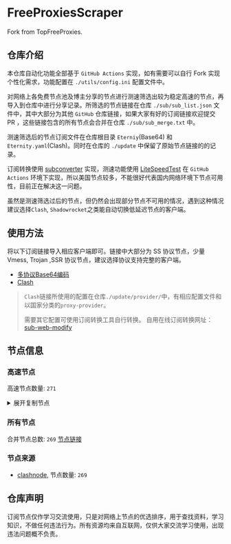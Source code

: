 # FreeProxiesScraper

Fork from TopFreeProxies.

## 仓库介绍
本仓库自动化功能全部基于 `GitHub Actions` 实现，如有需要可以自行 Fork 实现个性化需求，功能配置在 `./utils/config.ini` 配置文件中。

对网络上各免费节点池及博主分享的节点进行测速筛选出较为稳定高速的节点，再导入到仓库中进行分享记录。所筛选的节点链接在仓库 `./sub/sub_list.json` 文件中，其中大部分为其他 `GitHub` 仓库链接，如果大家有好的订阅链接欢迎提交 PR ，这些链接包含的所有节点会合并在仓库 `./sub/sub_merge.txt` 中。

测速筛选后的节点订阅文件在仓库根目录 `Eterniy`(Base64) 和 `Eternity.yaml`(Clash)。同时在仓库的 `./update` 中保留了原始节点链接的的记录。

订阅转换使用 [subconverter](https://github.com/tindy2013/subconverter) 实现，测速功能使用 [LiteSpeedTest](https://github.com/xxf098/LiteSpeedTest) 在 `GitHub Actions` 环境下实现，所以美国节点较多，不能很好代表国内网络环境下节点可用性，目前正在解决这一问题。

虽然是测速筛选过后的节点，但仍然会出现部分节点不可用的情况，遇到这种情况建议选择`Clash`, `Shadowrocket`之类能自动切换低延迟节点的客户端。

## 使用方法
将以下订阅链接导入相应客户端即可。链接中大部分为 SS 协议节点，少量 Vmess, Trojan ,SSR 协议节点，建议选择协议支持完整的客户端。

- [多协议Base64编码](https://raw.githubusercontent.com/caijh/FreeProxiesScraper/master/Eternity)
- [Clash](https://raw.githubusercontent.com/caijh/FreeProxiesScraper/master/Eternity.yaml)

>`Clash`链接所使用的配置在仓库`./update/provider/`中，有相应配置文件和以国家分类的`proxy-provider`。
>
>需要其它配置可使用订阅转换工具自行转换。
>自用在线订阅转换网址：[sub-web-modify](https://sub.v1.mk/)

## 节点信息
### 高速节点
高速节点数量: `271`
<details>
  <summary>展开复制节点</summary>

    trojan://slch2024@185.148.105.195:2096?allowInsecure=1&sni=ocost-dy.wmlefl.cc&ws=1&wspath=%2525252F%252525252FTelegram%25252525F0%252525259F%2525252587%25252525A8%25252525F0%252525259F%2525252587%25252525B3#05-0001-RELAY
    trojan://slch2024@199.34.229.195:2096?allowInsecure=1&sni=ocost-dy.wmlefl.cc&ws=1&wspath=%2525252FTelegram%252525F0%2525259F%25252587%252525A8%252525F0%2525259F%25252587%252525B3#05-0002-US
    trojan://253bc477d4e43c209f2d427272968280@219.73.55.195:443?allowInsecure=1&sni=23.45.86.28#05-0003-HK
    trojan://slch2024@185.162.231.195:2096?allowInsecure=1&sni=ocost-dy.wmlefl.cc&ws=1&wspath=%2525252FTelegram%252525F0%2525259F%25252587%252525A8%252525F0%2525259F%25252587%252525B3#05-0004-RELAY
    trojan://slch2024@188.244.122.87:2096?allowInsecure=1&sni=ocost-dy.wmlefl.cc&ws=1&wspath=%2525252FTelegram%252525F0%2525259F%25252587%252525A8%252525F0%2525259F%25252587%252525B3#05-0005-RELAY
    trojan://slch2024@192.200.160.87:2096?allowInsecure=1&sni=ocost-dy.wmlefl.cc&ws=1&wspath=%2525252FTelegram%252525F0%2525259F%25252587%252525A8%252525F0%2525259F%25252587%252525B3#05-0006-US
    trojan://slch2024@198.202.211.87:2096?allowInsecure=1&sni=ocost-dy.wmlefl.cc&ws=1&wspath=%2525252FTelegram%252525F0%2525259F%25252587%252525A8%252525F0%2525259F%25252587%252525B3#05-0007-RELAY
    trojan://slch2024@209.94.90.87:2096?allowInsecure=1&sni=ocost-dy.wmlefl.cc&ws=1&wspath=%2525252FTelegram%252525F0%2525259F%25252587%252525A8%252525F0%2525259F%25252587%252525B3#05-0008-US
    trojan://slch2024@213.241.198.87:2096?allowInsecure=1&sni=ocost-dy.wmlefl.cc&ws=1&wspath=%2525252FTelegram%252525F0%2525259F%25252587%252525A8%252525F0%2525259F%25252587%252525B3#05-0009-RELAY
    trojan://slch2024@216.24.57.87:2096?allowInsecure=1&sni=ocost-dy.wmlefl.cc&ws=1&wspath=%2525252FTelegram%252525F0%2525259F%25252587%252525A8%252525F0%2525259F%25252587%252525B3#05-0010-US
    ss://YWVzLTI1Ni1jZmI6ZjhmN2FDemNQS2JzRjhwMw@51.15.17.169:989#05-0133-NL
    trojan://slch2024@198.71.233.87:2096?allowInsecure=1&sni=ocost-dy.wmlefl.cc&ws=1&wspath=%2525252F#05-0134-US
    trojan://slch2024@188.164.158.87:2096?allowInsecure=1&sni=ocost-dy.wmlefl.cc&ws=1&wspath=%2525252F#05-0135-RELAY
    trojan://slch2024@194.53.53.195:2096?allowInsecure=1&sni=ocost-dy.wmlefl.cc&ws=1&wspath=%2525252F#05-0136-RELAY
    trojan://slch2024@185.18.184.195:2096?allowInsecure=1&sni=ocost-dy.wmlefl.cc&ws=1&wspath=%2525252F#05-0138-RELAY
    trojan://slch2024@190.93.246.195:2096?allowInsecure=1&sni=ocost-dy.wmlefl.cc&ws=1&wspath=%2525252F#05-0142-RELAY
    trojan://slch2024@185.162.229.195:2096?allowInsecure=1&sni=ocost-dy.wmlefl.cc&ws=1&wspath=%2525252F#05-0144-RELAY
    trojan://slch2024@185.193.30.195:2096?allowInsecure=1&sni=ocost-dy.wmlefl.cc&ws=1&wspath=%2525252F#05-0145-RELAY
    trojan://slch2024@185.193.31.195:2096?allowInsecure=1&sni=ocost-dy.wmlefl.cc&ws=1&wspath=%2525252F#05-0146-RELAY
    trojan://slch2024@190.93.245.195:2096?allowInsecure=1&sni=ocost-dy.wmlefl.cc&ws=1&wspath=%2525252F#05-0147-RELAY
    trojan://slch2024@194.152.44.195:2096?allowInsecure=1&sni=ocost-dy.wmlefl.cc&ws=1&wspath=%2525252F#05-0148-RELAY
    trojan://slch2024@212.183.88.195:2096?allowInsecure=1&sni=ocost-dy.wmlefl.cc&ws=1&wspath=%2525252FTelegram%252525F0%2525259F%25252587%252525A8%252525F0%2525259F%25252587%252525B3#06-0015-AT
    vmess://eyJ2IjoiMiIsInBzIjoiMDYtMDAxNi1DTiIsImFkZCI6InY2LmhlZHVpYW4ubGluayIsInBvcnQiOiIzMDgwNiIsInR5cGUiOiJub25lIiwiaWQiOiJjYmIzZjg3Ny1kMWZiLTM0NGMtODdhOS1kMTUzYmZmZDU0ODQiLCJhaWQiOiIyIiwibmV0Ijoid3MiLCJwYXRoIjoiL29vb28iLCJob3N0IjoidjYuaGVkdWlhbi5saW5rIiwidGxzIjoiIn0=
    ss://YWVzLTEyOC1nY206MDE3MjFlNDMtNTM4OS00Zjk3LWIyMWMtOTAwYWJiMmJkYTll@awes35lesl.blhao0o.dpdns.org:12023#06-0017-HK
    ss://YWVzLTEyOC1nY206MDE3MjFlNDMtNTM4OS00Zjk3LWIyMWMtOTAwYWJiMmJkYTll@awes35lesl.blhao0o.dpdns.org:12030#06-0018-HK
    ss://YWVzLTEyOC1nY206MDE3MjFlNDMtNTM4OS00Zjk3LWIyMWMtOTAwYWJiMmJkYTll@awes35lesl.blhao0o.dpdns.org:12011#06-0019-HK
    vmess://eyJ2IjoiMiIsInBzIjoiMDYtMDAyMC1DTiIsImFkZCI6InYyOS5oZWR1aWFuLmxpbmsiLCJwb3J0IjoiMzA4MjkiLCJ0eXBlIjoibm9uZSIsImlkIjoiY2JiM2Y4NzctZDFmYi0zNDRjLTg3YTktZDE1M2JmZmQ1NDg0IiwiYWlkIjoiMiIsIm5ldCI6IndzIiwicGF0aCI6Ii9vb29vIiwiaG9zdCI6InYyOS5oZWR1aWFuLmxpbmsiLCJ0bHMiOiIifQ==
    trojan://slch2024@195.26.229.195:2096?allowInsecure=1&sni=ocost-dy.wmlefl.cc&ws=1&wspath=%2525252FTelegram%252525F0%2525259F%25252587%252525A8%252525F0%2525259F%25252587%252525B3#06-0021-RELAY
    trojan://slch2024@193.124.224.195:2096?allowInsecure=1&sni=ocost-dy.wmlefl.cc&ws=1&wspath=%2525252FTelegram%252525F0%2525259F%25252587%252525A8%252525F0%2525259F%25252587%252525B3#06-0022-RELAY
    trojan://slch2024@188.244.122.195:2096?allowInsecure=1&sni=ocost-dy.wmlefl.cc&ws=1&wspath=%2525252FTelegram%252525F0%2525259F%25252587%252525A8%252525F0%2525259F%25252587%252525B3#06-0023-RELAY
    trojan://slch2024@185.251.83.195:2096?allowInsecure=1&sni=ocost-dy.wmlefl.cc&ws=1&wspath=%2525252FTelegramU0001F1E8U0001F1F3#06-0024-RELAY
    trojan://slch2024@185.251.80.195:2096?allowInsecure=1&sni=ocost-dy.wmlefl.cc&ws=1&wspath=%2525252FTelegram%252525F0%2525259F%25252587%252525A8%252525F0%2525259F%25252587%252525B3#06-0025-RELAY
    trojan://slch2024@185.251.82.195:2096?allowInsecure=1&sni=ocost-dy.wmlefl.cc&ws=1&wspath=%2525252FTelegram%252525F0%2525259F%25252587%252525A8%252525F0%2525259F%25252587%252525B3#06-0026-RELAY
    trojan://slch2024@185.238.228.195:2096?allowInsecure=1&sni=ocost-dy.wmlefl.cc&ws=1&wspath=%2525252FTelegram%252525F0%2525259F%25252587%252525A8%252525F0%2525259F%25252587%252525B3#06-0027-RELAY
    trojan://slch2024@185.251.81.195:2096?allowInsecure=1&sni=ocost-dy.wmlefl.cc&ws=1&wspath=%2525252FTelegram%252525F0%2525259F%25252587%252525A8%252525F0%2525259F%25252587%252525B3#06-0028-RELAY
    trojan://slch2024@185.16.110.195:2096?allowInsecure=1&sni=ocost-dy.wmlefl.cc&ws=1&wspath=%2525252FTelegram%252525F0%2525259F%25252587%252525A8%252525F0%2525259F%25252587%252525B3#06-0029-FR
    trojan://slch2024@185.7.240.195:2096?allowInsecure=1&sni=ocost-dy.wmlefl.cc&ws=1&wspath=%2525252FTelegram%252525F0%2525259F%25252587%252525A8%252525F0%2525259F%25252587%252525B3#06-0030-RELAY
    trojan://slch2024@194.36.55.195:2096?allowInsecure=1&sni=ocost-dy.wmlefl.cc&ws=1&wspath=%2525252FTelegram%252525F0%2525259F%25252587%252525A8%252525F0%2525259F%25252587%252525B3#06-0031-RELAY
    trojan://slch2024@185.156.19.195:2096?allowInsecure=1&sni=ocost-dy.wmlefl.cc&ws=1&wspath=%2525252FTelegram%252525F0%2525259F%25252587%252525A8%252525F0%2525259F%25252587%252525B3#06-0032-RELAY
    vmess://eyJ2IjoiMiIsInBzIjoiMDYtMDAzMy1ISyIsImFkZCI6IjFlNDI2MDQ2LXQwZmRzMC10MTJjbmotMW9sOTcuaGsucDVwdi5jb20iLCJwb3J0IjoiODAiLCJ0eXBlIjoibm9uZSIsImlkIjoiOTNmYjY5ZmMtNzdjZi0xMWVlLTg1ZWUtZjIzYzkxMzY5ZjJkIiwiYWlkIjoiMiIsIm5ldCI6IndzIiwicGF0aCI6Ii8iLCJob3N0IjoiMWU0MjYwNDYtdDBmZHMwLXQxMmNuai0xb2w5Ny5oay5wNXB2LmNvbSIsInRscyI6IiJ9
    vmess://eyJ2IjoiMiIsInBzIjoiMDYtMDAzNC1ISyIsImFkZCI6ImhrdC5nb3RvY2hpbmF0b3duLm5ldCIsInBvcnQiOiI4MCIsInR5cGUiOiJub25lIiwiaWQiOiI5M2ZiNjlmYy03N2NmLTExZWUtODVlZS1mMjNjOTEzNjlmMmQiLCJhaWQiOiIyIiwibmV0Ijoid3MiLCJwYXRoIjoiLyIsImhvc3QiOiJoa3QuZ290b2NoaW5hdG93bi5uZXQiLCJ0bHMiOiIifQ==
    ss://YWVzLTI1Ni1jZmI6cXdlclJFV1ElMjU0MCUyNTQw@p141.panda001.net:4652#06-0038-KR
    trojan://slch2024@194.76.18.195:2096?allowInsecure=1&sni=ocost-dy.wmlefl.cc&ws=1&wspath=%2525252FTelegram%252525F0%2525259F%25252587%252525A8%252525F0%2525259F%25252587%252525B3#06-0039-KZ
    ss://Y2hhY2hhMjAtaWV0Zi1wb2x5MTMwNTo5SmVZeThTa1ZpWHVTSFZzOUdGZVNl@77.110.110.117:443#06-0040-AT
    ss://Y2hhY2hhMjAtaWV0Zi1wb2x5MTMwNTpvWklvQTY5UTh5aGNRVjhrYTNQYTNB@45.87.175.28:8080#06-0041-LT
    trojan://slch2024@188.42.88.195:2096?allowInsecure=1&sni=ocost-dy.wmlefl.cc&ws=1&wspath=%2525252FTelegram%252525F0%2525259F%25252587%252525A8%252525F0%2525259F%25252587%252525B3#06-0042-RELAY
    trojan://slch2024@188.42.89.195:2096?allowInsecure=1&sni=ocost-dy.wmlefl.cc&ws=1&wspath=%2525252FTelegram%252525F0%2525259F%25252587%252525A8%252525F0%2525259F%25252587%252525B3#06-0043-RELAY
    trojan://slch2024@188.164.248.195:2096?allowInsecure=1&sni=ocost-dy.wmlefl.cc&ws=1&wspath=%2525252FTelegram%252525F0%2525259F%25252587%252525A8%252525F0%2525259F%25252587%252525B3#06-0044-RELAY
    trojan://slch2024@185.59.218.195:2096?allowInsecure=1&sni=ocost-dy.wmlefl.cc&ws=1&wspath=%2525252FTelegram%252525F0%2525259F%25252587%252525A8%252525F0%2525259F%25252587%252525B3#06-0045-RELAY
    trojan://slch2024@185.148.107.195:2096?allowInsecure=1&sni=ocost-dy.wmlefl.cc&ws=1&wspath=%2525252FTelegramU0001F1E8U0001F1F3#06-0046-RELAY
    trojan://slch2024@188.42.145.195:2096?allowInsecure=1&sni=ocost-dy.wmlefl.cc&ws=1&wspath=%2525252FTelegram%252525F0%2525259F%25252587%252525A8%252525F0%2525259F%25252587%252525B3#06-0047-RELAY
    trojan://slch2024@193.9.49.195:2096?allowInsecure=1&sni=ocost-dy.wmlefl.cc&ws=1&wspath=%2525252FTelegram%252525F0%2525259F%25252587%252525A8%252525F0%2525259F%25252587%252525B3#06-0048-RELAY
    trojan://slch2024@185.176.24.195:2096?allowInsecure=1&sni=ocost-dy.wmlefl.cc&ws=1&wspath=%2525252FTelegram%252525F0%2525259F%25252587%252525A8%252525F0%2525259F%25252587%252525B3#06-0049-RELAY
    trojan://slch2024@199.68.156.195:2096?allowInsecure=1&sni=ocost-dy.wmlefl.cc&ws=1&wspath=%2525252FTelegram%252525F0%2525259F%25252587%252525A8%252525F0%2525259F%25252587%252525B3#06-0050-US
    trojan://slch2024@199.34.230.195:2096?allowInsecure=1&sni=ocost-dy.wmlefl.cc&ws=1&wspath=%2525252FTelegram%252525F0%2525259F%25252587%252525A8%252525F0%2525259F%25252587%252525B3#06-0051-US
    trojan://slch2024@209.94.90.195:2096?allowInsecure=1&sni=ocost-dy.wmlefl.cc&ws=1&wspath=%2525252FTelegram%252525F0%2525259F%25252587%252525A8%252525F0%2525259F%25252587%252525B3#06-0052-US
    trojan://slch2024@185.148.106.195:2096?allowInsecure=1&sni=ocost-dy.wmlefl.cc&ws=1&wspath=%2525252FTelegram%252525F0%2525259F%25252587%252525A8%252525F0%2525259F%25252587%252525B3#06-0053-RELAY
    trojan://slch2024@192.0.63.195:2096?allowInsecure=1&sni=ocost-dy.wmlefl.cc&ws=1&wspath=%2525252FTelegram%252525F0%2525259F%25252587%252525A8%252525F0%2525259F%25252587%252525B3#06-0054-US
    trojan://slch2024@192.0.54.195:2096?allowInsecure=1&sni=ocost-dy.wmlefl.cc&ws=1&wspath=%2525252FTelegram%252525F0%2525259F%25252587%252525A8%252525F0%2525259F%25252587%252525B3#06-0055-US
    trojan://slch2024@192.200.160.195:2096?allowInsecure=1&sni=ocost-dy.wmlefl.cc&ws=1&wspath=%2525252FTelegram%252525F0%2525259F%25252587%252525A8%252525F0%2525259F%25252587%252525B3#06-0056-US
    trojan://slch2024@185.148.104.195:2096?allowInsecure=1&sni=ocost-dy.wmlefl.cc&ws=1&wspath=%2525252FTelegram%252525F0%2525259F%25252587%252525A8%252525F0%2525259F%25252587%252525B3#06-0057-RELAY
    trojan://slch2024@195.13.45.195:2096?allowInsecure=1&sni=ocost-dy.wmlefl.cc&ws=1&wspath=%2525252FTelegram%252525F0%2525259F%25252587%252525A8%252525F0%2525259F%25252587%252525B3#06-0058-RELAY
    trojan://slch2024@192.169.220.87:2096?allowInsecure=1&sni=ocost-dy.wmlefl.cc&ws=1&wspath=Telegram%252525F0%2525259F%25252587%252525A8%252525F0%2525259F%25252587%252525B3#08-0059-US
    trojan://slch2024@194.76.18.87:2096?allowInsecure=1&sni=ocost-dy.wmlefl.cc&ws=1&wspath=Telegram%252525F0%2525259F%25252587%252525A8%252525F0%2525259F%25252587%252525B3#08-0060-KZ
    trojan://slch2024@193.227.99.87:2096?allowInsecure=1&sni=ocost-dy.wmlefl.cc&ws=1&wspath=Telegram%252525F0%2525259F%25252587%252525A8%252525F0%2525259F%25252587%252525B3#08-0061-RELAY
    trojan://slch2024@195.85.59.87:2096?allowInsecure=1&sni=ocost-dy.wmlefl.cc&ws=1&wspath=Telegram%252525F0%2525259F%25252587%252525A8%252525F0%2525259F%25252587%252525B3#08-0062-RELAY
    trojan://slch2024@195.13.54.195:2096?allowInsecure=1&sni=ocost-dy.wmlefl.cc&ws=1&wspath=%2525252FTelegram%252525F0%2525259F%25252587%252525A8%252525F0%2525259F%25252587%252525B3#08-0063-RELAY
    trojan://slch2024@188.164.248.87:2096?allowInsecure=1&sni=ocost-dy.wmlefl.cc&ws=1&wspath=Telegram%252525F0%2525259F%25252587%252525A8%252525F0%2525259F%25252587%252525B3#08-0064-RELAY
    trojan://slch2024@194.36.55.87:2096?allowInsecure=1&sni=ocost-dy.wmlefl.cc&ws=1&wspath=Telegram%252525F0%2525259F%25252587%252525A8%252525F0%2525259F%25252587%252525B3#08-0065-RELAY
    trojan://slch2024@212.183.88.87:2096?allowInsecure=1&sni=ocost-dy.wmlefl.cc&ws=1&wspath=Telegram%252525F0%2525259F%25252587%252525A8%252525F0%2525259F%25252587%252525B3#08-0066-AT
    trojan://slch2024@193.9.49.87:2096?allowInsecure=1&sni=ocost-dy.wmlefl.cc&ws=1&wspath=Telegram%252525F0%2525259F%25252587%252525A8%252525F0%2525259F%25252587%252525B3#08-0067-RELAY
    trojan://slch2024@199.181.197.87:2096?allowInsecure=1&sni=ocost-dy.wmlefl.cc&ws=1&wspath=Telegram%252525F0%2525259F%25252587%252525A8%252525F0%2525259F%25252587%252525B3#08-0068-RELAY
    trojan://slch2024@192.0.63.87:2096?allowInsecure=1&sni=ocost-dy.wmlefl.cc&ws=1&wspath=Telegram%252525F0%2525259F%25252587%252525A8%252525F0%2525259F%25252587%252525B3#08-0069-US
    trojan://slch2024@192.0.54.87:2096?allowInsecure=1&sni=ocost-dy.wmlefl.cc&ws=1&wspath=Telegram%252525F0%2525259F%25252587%252525A8%252525F0%2525259F%25252587%252525B3#08-0070-US
    trojan://slch2024@195.245.221.87:2096?allowInsecure=1&sni=ocost-dy.wmlefl.cc&ws=1&wspath=Telegram%252525F0%2525259F%25252587%252525A8%252525F0%2525259F%25252587%252525B3#08-0071-RELAY
    trojan://slch2024@198.12.145.87:2096?allowInsecure=1&sni=ocost-dy.wmlefl.cc&ws=1&wspath=Telegram%252525F0%2525259F%25252587%252525A8%252525F0%2525259F%25252587%252525B3#08-0072-US
    trojan://slch2024@198.62.62.87:2096?allowInsecure=1&sni=ocost-dy.wmlefl.cc&ws=1&wspath=Telegram%252525F0%2525259F%25252587%252525A8%252525F0%2525259F%25252587%252525B3#08-0073-US
    trojan://slch2024@192.169.223.87:2096?allowInsecure=1&sni=ocost-dy.wmlefl.cc&ws=1&wspath=Telegram%252525F0%2525259F%25252587%252525A8%252525F0%2525259F%25252587%252525B3#08-0074-US
    trojan://slch2024@198.71.190.87:2096?allowInsecure=1&sni=ocost-dy.wmlefl.cc&ws=1&wspath=%2525252F#08-0150-US
    trojan://slch2024@204.93.210.87:2096?allowInsecure=1&sni=ocost-dy.wmlefl.cc&ws=1&wspath=%2525252F#08-0151-RELAY
    trojan://slch2024@195.85.23.87:2096?allowInsecure=1&sni=ocost-dy.wmlefl.cc&ws=1&wspath=%2525252F#08-0152-RELAY
    trojan://slch2024@198.71.188.87:2096?allowInsecure=1&sni=ocost-dy.wmlefl.cc&ws=1&wspath=%2525252F#08-0153-US
    trojan://slch2024@195.13.45.87:2096?allowInsecure=1&sni=ocost-dy.wmlefl.cc&ws=1&wspath=%2525252F#08-0154-RELAY
    trojan://slch2024@198.177.56.87:2096?allowInsecure=1&sni=ocost-dy.wmlefl.cc&ws=1&wspath=%2525252F#08-0155-RELAY
    trojan://slch2024@195.13.44.195:2096?allowInsecure=1&sni=ocost-dy.wmlefl.cc&ws=1&wspath=%2525252F#08-0156-RELAY
    trojan://slch2024@198.12.144.87:2096?allowInsecure=1&sni=ocost-dy.wmlefl.cc&ws=1&wspath=%2525252F#08-0157-US
    trojan://slch2024@199.68.156.87:2096?allowInsecure=1&sni=ocost-dy.wmlefl.cc&ws=1&wspath=%2525252F#08-0158-US
    ss://Y2hhY2hhMjAtaWV0Zi1wb2x5MTMwNTpvWklvQTY5UTh5aGNRVjhrYTNQYTNB@103.104.247.47:8080#08-0159-NL
    trojan://slch2024@198.71.232.87:2096?allowInsecure=1&sni=ocost-dy.wmlefl.cc&ws=1&wspath=%2525252F#08-0160-US
    trojan://slch2024@195.13.55.195:2096?allowInsecure=1&sni=ocost-dy.wmlefl.cc&ws=1&wspath=%2525252F#08-0161-RELAY
    trojan://slch2024@209.46.30.87:2096?allowInsecure=1&sni=ocost-dy.wmlefl.cc&ws=1&wspath=%2525252F#08-0162-RELAY
    trojan://slch2024@195.13.54.87:2096?allowInsecure=1&sni=ocost-dy.wmlefl.cc&ws=1&wspath=%2525252F#08-0163-RELAY
    trojan://slch2024@199.34.229.87:2096?allowInsecure=1&sni=ocost-dy.wmlefl.cc&ws=1&wspath=%2525252F#08-0164-US
    trojan://slch2024@195.13.44.87:2096?allowInsecure=1&sni=ocost-dy.wmlefl.cc&ws=1&wspath=%2525252F#08-0165-RELAY
    trojan://slch2024@195.13.55.87:2096?allowInsecure=1&sni=ocost-dy.wmlefl.cc&ws=1&wspath=%2525252F#08-0166-RELAY
    trojan://slch2024@198.71.191.87:2096?allowInsecure=1&sni=ocost-dy.wmlefl.cc&ws=1&wspath=%2525252F#08-0167-US
    ss://Y2hhY2hhMjAtaWV0Zi1wb2x5MTMwNTplVWg0bFNwaTduT1lqMHZTcnFMVWgw@95.163.176.37:8506#08-0168-AT
    trojan://slch2024@185.176.26.195:2096?allowInsecure=1&sni=ocost-dy.wmlefl.cc&ws=1&wspath=%2525252F#08-0169-RELAY
    trojan://slch2024@194.53.53.87:2096?allowInsecure=1&sni=ocost-dy.wmlefl.cc&ws=1&wspath=%2525252F#08-0170-RELAY
    trojan://slch2024@195.26.229.87:2096?allowInsecure=1&sni=ocost-dy.wmlefl.cc&ws=1&wspath=%2525252F#08-0171-RELAY
    trojan://slch2024@205.233.181.87:2096?allowInsecure=1&sni=ocost-dy.wmlefl.cc&ws=1&wspath=%2525252F#08-0172-RELAY
    trojan://slch2024@193.124.224.87:2096?allowInsecure=1&sni=ocost-dy.wmlefl.cc&ws=1&wspath=%2525252F#08-0173-RELAY
    trojan://slch2024@199.34.228.87:2096?allowInsecure=1&sni=ocost-dy.wmlefl.cc&ws=1&wspath=%2525252F#08-0174-US
    trojan://slch2024@188.42.145.87:2096?allowInsecure=1&sni=ocost-dy.wmlefl.cc&ws=1&wspath=%2525252F#08-0175-RELAY
    trojan://slch2024@194.152.44.87:2096?allowInsecure=1&sni=ocost-dy.wmlefl.cc&ws=1&wspath=%2525252F#08-0176-RELAY
    trojan://slch2024@190.93.247.87:2096?allowInsecure=1&sni=ocost-dy.wmlefl.cc&ws=1&wspath=%2525252F#08-0177-RELAY
    trojan://slch2024@216.24.57.195:2096?allowInsecure=1&sni=ocost-dy.wmlefl.cc&ws=1&wspath=%2525252F#08-0178-US
    trojan://slch2024@194.59.5.87:2096?allowInsecure=1&sni=ocost-dy.wmlefl.cc&ws=1&wspath=%2525252F#08-0179-RELAY
    trojan://slch2024@185.221.160.195:2096?allowInsecure=1&sni=ocost-dy.wmlefl.cc&ws=1&wspath=%2525252F#08-0180-RELAY
    trojan://slch2024@185.174.138.195:2096?allowInsecure=1&sni=ocost-dy.wmlefl.cc&ws=1&wspath=%2525252F#08-0181-RELAY
    ss://YWVzLTEyOC1nY206c2hhZG93c29ja3M@156.146.38.169:443#09-0183-US
    ss://YWVzLTEyOC1nY206c2hhZG93c29ja3M@37.19.198.160:443#09-0184-US
    ss://YWVzLTEyOC1nY206c2hhZG93c29ja3M@37.19.198.243:443#09-0185-UStrojan%2F%2Fslch2024%40205.233.181.1952096%3FallowInsecure%3D1%26sni%3Docost-dy.wmlefl.cc%26ws%3D1%26wspath%3D%25252F%2309-0264-RELAY
    ss://YWVzLTEyOC1nY206c2hhZG93c29ja3M@156.146.38.170:443#09-0186-US
    ss://YWVzLTEyOC1nY206c2hhZG93c29ja3M@156.146.38.168:443#09-0187-US
    ss://YWVzLTEyOC1nY206c2hhZG93c29ja3M@156.146.38.167:443#09-0188-US
    ss://YWVzLTEyOC1nY206c2hhZG93c29ja3M@212.102.47.130:443#09-0191-US
    ss://Y2hhY2hhMjAtaWV0Zi1wb2x5MTMwNTpmOGY3YUN6Y1BLYnNGOHAz@79.127.233.170:990#09-0192-CA
    ss://YWVzLTEyOC1nY206c2hhZG93c29ja3M@212.102.47.132:443#09-0193-US
    ss://YWVzLTI1Ni1jZmI6ZjhmN2FDemNQS2JzRjhwMw@79.127.233.170:989#09-0194-CA
    vmess://eyJ2IjoiMiIsInBzIjoiMDktMDE5NS1VUyIsImFkZCI6IjE3My4yNDkuMjA5LjE0NiIsInBvcnQiOiIyMDA4NiIsInR5cGUiOiJub25lIiwiaWQiOiIzOTM1YzJkYy1kYmIwLTQzZjctYjM2Ny1mZTg5YWJlODdmZGYiLCJhaWQiOiIwIiwibmV0Ijoid3MiLCJwYXRoIjoiLyIsImhvc3QiOiIiLCJ0bHMiOiIifQ==
    ss://Y2hhY2hhMjAtaWV0Zi1wb2x5MTMwNToxUld3WGh3ZkFCNWdBRW96VTRHMlBn@45.87.175.192:8080#09-0196-LT
    ss://Y2hhY2hhMjAtaWV0Zi1wb2x5MTMwNTpRQ1hEeHVEbFRUTUQ3anRnSFVqSW9q@151.242.251.153:8080#09-0197-AE
    ss://Y2hhY2hhMjAtaWV0Zi1wb2x5MTMwNTpRQ1hEeHVEbFRUTUQ3anRnSFVqSW9q@193.29.139.217:8080#09-0198-NL
    ss://Y2hhY2hhMjAtaWV0Zi1wb2x5MTMwNTpRQ1hEeHVEbFRUTUQ3anRnSFVqSW9q@45.87.175.154:8080#09-0199-LT
    ss://YWVzLTEyOC1nY206c2hhZG93c29ja3M@212.102.53.196:443#09-0200-GB
    ss://YWVzLTEyOC1nY206c2hhZG93c29ja3M@212.102.53.80:443#09-0201-GB
    ss://YWVzLTEyOC1nY206c2hhZG93c29ja3M@212.102.53.81:443#09-0202-GB
    ss://Y2hhY2hhMjAtaWV0Zi1wb2x5MTMwNTpvWklvQTY5UTh5aGNRVjhrYTNQYTNB@45.158.171.110:8080#09-0203-FR
    ss://YWVzLTEyOC1nY206c2hhZG93c29ja3M@212.102.53.78:443#09-0204-GB
    ss://YWVzLTEyOC1nY206c2hhZG93c29ja3M@212.102.53.194:443#09-0205-GB
    ss://Y2hhY2hhMjAtaWV0Zi1wb2x5MTMwNTpjdklJODVUclc2bjBPR3lmcEhWUzF1@193.29.139.189:8080#09-0206-NL
    ss://YWVzLTEyOC1nY206c2hhZG93c29ja3M@212.102.53.193:443#09-0207-GB
    ss://YWVzLTI1Ni1jZmI6ZjhmN2FDemNQS2JzRjhwMw@195.154.169.198:989#09-0208-FR
    ss://YWVzLTEyOC1nY206c2hhZG93c29ja3M@212.102.53.195:443#09-0209-GB
    ss://YWVzLTEyOC1nY206c2hhZG93c29ja3M@212.102.53.79:443#09-0210-GB
    ss://YWVzLTEyOC1nY206c2hhZG93c29ja3M@212.102.53.198:443#09-0211-GB
    ss://YWVzLTI1Ni1jZmI6ZjhmN2FDemNQS2JzRjhwMw@195.154.185.174:989#09-0212-FR
    ss://Y2hhY2hhMjAtaWV0Zi1wb2x5MTMwNTpvWklvQTY5UTh5aGNRVjhrYTNQYTNB@193.29.139.235:8080#09-0213-NL
    ss://Y2hhY2hhMjAtaWV0Zi1wb2x5MTMwNTpRQ1hEeHVEbFRUTUQ3anRnSFVqSW9q@193.29.139.227:8080#09-0214-NL
    ss://YWVzLTEyOC1nY206c2hhZG93c29ja3M@149.34.244.68:443#09-0215-NL
    ss://YWVzLTI1Ni1jZmI6ZjhmN2FDemNQS2JzRjhwMw@156.146.40.194:989#09-0216-SK
    ss://Y2hhY2hhMjAtaWV0Zi1wb2x5MTMwNTo0YTJyZml4b3BoZGpmZmE4S1ZBNEFh@151.242.251.144:8080#09-0217-AE
    ss://YWVzLTI1Ni1jZmI6ZjhmN2FDemNQS2JzRjhwMw@37.143.129.230:989#09-0218-FI
    ss://YWVzLTEyOC1nY206c2hhZG93c29ja3M@156.146.62.161:443#09-0219-CH
    ss://Y2hhY2hhMjAtaWV0Zi1wb2x5MTMwNTpmOGY3YUN6Y1BLYnNGOHAz@195.181.160.6:990#09-0220-CZ
    ss://YWVzLTI1Ni1jZmI6ZjhmN2FDemNQS2JzRjhwMw@121.127.46.147:989#09-0221-SE
    ss://YWVzLTEyOC1nY206c2hhZG93c29ja3M@156.146.62.162:443#09-0222-CH
    ss://YWVzLTEyOC1jZmI6c2hhZG93c29ja3M@109.201.152.181:443#09-0223-NL
    ss://Y2hhY2hhMjAtaWV0Zi1wb2x5MTMwNTpmOGY3YUN6Y1BLYnNGOHAz@104.192.226.106:990#09-0224-US
    ss://YWVzLTEyOC1nY206c2hhZG93c29ja3M@156.146.62.163:443#09-0225-CH
    ss://Y2hhY2hhMjAtaWV0Zi1wb2x5MTMwNTpRQ1hEeHVEbFRUTUQ3anRnSFVqSW9q@151.242.251.131:8080#09-0226-AE
    ss://Y2hhY2hhMjAtaWV0Zi1wb2x5MTMwNTpvWklvQTY5UTh5aGNRVjhrYTNQYTNB@45.87.175.69:8080#09-0227-LT
    ss://YWVzLTI1Ni1jZmI6ZjhmN2FDemNQS2JzRjhwMw@37.19.203.147:989#09-0228-BG
    ss://YWVzLTEyOC1nY206c2hhZG93c29ja3M@156.146.62.164:443#09-0229-CH
    ss://YWVzLTI1Ni1nY206ZmFCQW9ENTRrODdVSkc3@38.107.226.159:2376#09-0230-US
    ss://YWVzLTI1Ni1nY206Rm9PaUdsa0FBOXlQRUdQ@38.107.226.159:7307#09-0231-US
    ss://YWVzLTI1Ni1nY206UENubkg2U1FTbmZvUzI3@38.110.1.122:8090#09-0232-US
    ss://YWVzLTEyOC1nY206c2hhZG93c29ja3M@141.98.101.178:443#09-0233-GB
    ss://YWVzLTEyOC1nY206c2hhZG93c29ja3M@149.22.87.204:443#09-0234-JPtrojan%2F%2Fslch2024%40198.62.62.1952096%3FallowInsecure%3D1%26sni%3Docost-dy.wmlefl.cc%26ws%3D1%26wspath%3D%25252F%2309-0268-US
    ss://YWVzLTEyOC1nY206c2hhZG93c29ja3M@212.102.47.131:443#09-0235-US
    ss://YWVzLTI1Ni1jZmI6ZjhmN2FDemNQS2JzRjhwMw@192.71.249.78:989#09-0236-BE
    ss://Y2hhY2hhMjAtaWV0Zi1wb2x5MTMwNTpmOGY3YUN6Y1BLYnNGOHAz@45.154.206.192:990#09-0237-ES
    ss://Y2hhY2hhMjAtaWV0Zi1wb2x5MTMwNTpvWklvQTY5UTh5aGNRVjhrYTNQYTNB@103.104.247.49:8080#09-0238-NL
    ss://Y2hhY2hhMjAtaWV0Zi1wb2x5MTMwNTpvWklvQTY5UTh5aGNRVjhrYTNQYTNB@45.158.171.66:8080#09-0239-FR
    ss://Y2hhY2hhMjAtaWV0Zi1wb2x5MTMwNTpmOGY3YUN6Y1BLYnNGOHAz@185.213.23.226:990#09-0240-NO
    ss://YWVzLTI1Ni1jZmI6ZjhmN2FDemNQS2JzRjhwMw@185.213.23.226:989#09-0241-NO
    ss://Y2hhY2hhMjAtaWV0Zi1wb2x5MTMwNTpxWHZPN3pZVTdLZWFCME1kN0RRTG93@51.195.119.47:1080#09-0242-FR
    ss://YWVzLTEyOC1nY206c2hhZG93c29ja3M@173.244.56.9:443#09-0243-US
    ss://YWVzLTI1Ni1jZmI6ZjhmN2FDemNQS2JzRjhwMw@192.36.27.94:989#09-0244-DK
    ss://YWVzLTI1Ni1jZmI6ZjhmN2FDemNQS2JzRjhwMw@194.71.126.31:989#09-0245-RS
    ss://Y2hhY2hhMjAtaWV0Zi1wb2x5MTMwNTpmOGY3YUN6Y1BLYnNGOHAz@38.165.233.18:990#09-0246-PY
    ss://Y2hhY2hhMjAtaWV0Zi1wb2x5MTMwNTpjdklJODVUclc2bjBPR3lmcEhWUzF1@45.87.175.188:8080#09-0247-LT
    ss://Y2hhY2hhMjAtaWV0Zi1wb2x5MTMwNTpvWklvQTY5UTh5aGNRVjhrYTNQYTNB@45.158.171.70:8080#09-0248-FR
    ss://Y2hhY2hhMjAtaWV0Zi1wb2x5MTMwNTpmOGY3YUN6Y1BLYnNGOHAz@38.54.45.129:990#09-0249-AR
    ss://YWVzLTI1Ni1jZmI6ZjhmN2FDemNQS2JzRjhwMw@38.165.233.93:989#09-0250-PY
    ss://Y2hhY2hhMjAtaWV0Zi1wb2x5MTMwNTpvWklvQTY5UTh5aGNRVjhrYTNQYTNB@45.158.171.60:8080#09-0251-FR
    ss://Y2hhY2hhMjAtaWV0Zi1wb2x5MTMwNTpvWklvQTY5UTh5aGNRVjhrYTNQYTNB@45.87.175.65:8080#09-0252-LT
    ss://YWVzLTI1Ni1jZmI6ZjhmN2FDemNQS2JzRjhwMw@154.223.16.212:989#09-0253-CO
    ss://Y2hhY2hhMjAtaWV0Zi1wb2x5MTMwNTpWcEtBQmNPcE5OQTBsNUcyQVZPbXc4@213.109.147.242:62685#09-0254-NL
    ss://YWVzLTI1Ni1jZmI6ZjhmN2FDemNQS2JzRjhwMw@38.54.57.90:989#09-0255-BR
    ss://YWVzLTI1Ni1jZmI6ZjhmN2FDemNQS2JzRjhwMw@154.90.62.168:989#09-0256-KR
    ss://YWVzLTI1Ni1jZmI6ZjhmN2FDemNQS2JzRjhwMw@46.183.185.37:989#09-0257-MK
    ss://YWVzLTI1Ni1jZmI6ZjhmN2FDemNQS2JzRjhwMw@154.223.20.79:989#09-0258-TW
    ss://YWVzLTI1Ni1jZmI6ZjhmN2FDemNQS2JzRjhwMw@154.90.63.177:989#09-0259-KR
    ss://Y2hhY2hhMjAtaWV0Zi1wb2x5MTMwNTpmOGY3YUN6Y1BLYnNGOHAz@203.23.128.33:990#09-0260-HK
    vmess://eyJ2IjoiMiIsInBzIjoiMDktMDI2MS1VUyIsImFkZCI6IjEzNy4xNzUuMTI0LjE2NyIsInBvcnQiOiIyMDA4NiIsInR5cGUiOiJub25lIiwiaWQiOiJiNGJjZTUwMC0xMWZlLTRmOGYtYTM0NC0wMWFjMjQ3YWY5YmQiLCJhaWQiOiIwIiwibmV0Ijoid3MiLCJwYXRoIjoiLyIsImhvc3QiOiIiLCJ0bHMiOiIifQ==
    ss://YWVzLTI1Ni1jZmI6ZjhmN2FDemNQS2JzRjhwMw@37.235.49.152:989#09-0262-IS
    ss://YWVzLTI1Ni1jZmI6ZjhmN2FDemNQS2JzRjhwMw@37.235.49.168:989#09-0263-IS
    ss://YWVzLTI1Ni1nY206Rm9PaUdsa0FBOXlQRUdQ@38.107.226.160:7307#09-0265-US
    trojan://slch2024@209.46.30.195:2096?allowInsecure=1&sni=ocost-dy.wmlefl.cc&ws=1&wspath=%2525252F#09-0266-RELAY
    trojan://slch2024@199.181.197.195:2096?allowInsecure=1&sni=ocost-dy.wmlefl.cc&ws=1&wspath=%2525252F#09-0267-RELAY
    trojan://slch2024@192.65.217.195:2096?allowInsecure=1&sni=ocost-dy.wmlefl.cc&ws=1&wspath=%2525252F#09-0269-RELAY
    trojan://slch2024@213.241.198.195:2096?allowInsecure=1&sni=ocost-dy.wmlefl.cc&ws=1&wspath=%2525252F#09-0270-RELAY
    trojan://slch2024@213.182.199.195:2096?allowInsecure=1&sni=ocost-dy.wmlefl.cc&ws=1&wspath=%2525252F#09-0271-RELAY
    trojan://slch2024@216.205.52.195:2096?allowInsecure=1&sni=ocost-dy.wmlefl.cc&ws=1&wspath=%2525252F#09-0272-RELAY
    trojan://slch2024@204.93.210.195:2096?allowInsecure=1&sni=ocost-dy.wmlefl.cc&ws=1&wspath=%2525252F#09-0273-RELAY
    trojan://slch2024@198.177.57.195:2096?allowInsecure=1&sni=ocost-dy.wmlefl.cc&ws=1&wspath=%2525252F#09-0274-RELAY
    trojan://slch2024@198.202.211.195:2096?allowInsecure=1&sni=ocost-dy.wmlefl.cc&ws=1&wspath=%2525252F#09-0275-RELAY
    trojan://slch2024@199.34.228.195:2096?allowInsecure=1&sni=ocost-dy.wmlefl.cc&ws=1&wspath=%2525252F#09-0276-US
    trojan://slch2024@198.71.232.195:2096?allowInsecure=1&sni=ocost-dy.wmlefl.cc&ws=1&wspath=%2525252F#09-0277-US
    trojan://slch2024@198.71.190.195:2096?allowInsecure=1&sni=ocost-dy.wmlefl.cc&ws=1&wspath=%2525252F#09-0278-US
    trojan://slch2024@198.71.233.195:2096?allowInsecure=1&sni=ocost-dy.wmlefl.cc&ws=1&wspath=%2525252F#09-0279-US
    trojan://slch2024@198.71.189.195:2096?allowInsecure=1&sni=ocost-dy.wmlefl.cc&ws=1&wspath=%2525252F#09-0280-US
    trojan://slch2024@198.177.56.195:2096?allowInsecure=1&sni=ocost-dy.wmlefl.cc&ws=1&wspath=%2525252F#09-0281-RELAY
    trojan://slch2024@198.71.191.195:2096?allowInsecure=1&sni=ocost-dy.wmlefl.cc&ws=1&wspath=%2525252F#09-0282-US
    trojan://slch2024@198.71.188.195:2096?allowInsecure=1&sni=ocost-dy.wmlefl.cc&ws=1&wspath=%2525252F#09-0283-US
    trojan://slch2024@198.12.145.195:2096?allowInsecure=1&sni=ocost-dy.wmlefl.cc&ws=1&wspath=%2525252F#09-0284-US
    trojan://slch2024@195.245.221.195:2096?allowInsecure=1&sni=ocost-dy.wmlefl.cc&ws=1&wspath=%2525252F#09-0285-RELAY
    trojan://slch2024@194.59.5.195:2096?allowInsecure=1&sni=ocost-dy.wmlefl.cc&ws=1&wspath=%2525252F#09-0286-RELAY
    trojan://slch2024@198.12.144.195:2096?allowInsecure=1&sni=ocost-dy.wmlefl.cc&ws=1&wspath=%2525252F#09-0287-US
    trojan://slch2024@195.85.59.195:2096?allowInsecure=1&sni=ocost-dy.wmlefl.cc&ws=1&wspath=%2525252F#09-0288-RELAY
    trojan://slch2024@193.124.18.195:2096?allowInsecure=1&sni=ocost-dy.wmlefl.cc&ws=1&wspath=%2525252F#09-0289-RELAY
    trojan://slch2024@192.169.220.195:2096?allowInsecure=1&sni=ocost-dy.wmlefl.cc&ws=1&wspath=%2525252F#09-0290-US
    trojan://slch2024@193.227.99.195:2096?allowInsecure=1&sni=ocost-dy.wmlefl.cc&ws=1&wspath=%2525252F#09-0291-RELAY
    trojan://slch2024@192.169.223.195:2096?allowInsecure=1&sni=ocost-dy.wmlefl.cc&ws=1&wspath=%2525252F#09-0292-US
    trojan://slch2024@192.169.222.195:2096?allowInsecure=1&sni=ocost-dy.wmlefl.cc&ws=1&wspath=%2525252F#09-0293-US
    trojan://slch2024@190.93.247.195:2096?allowInsecure=1&sni=ocost-dy.wmlefl.cc&ws=1&wspath=%2525252F#09-0294-RELAY
    trojan://slch2024@192.169.221.195:2096?allowInsecure=1&sni=ocost-dy.wmlefl.cc&ws=1&wspath=%2525252F#09-0295-US
    trojan://slch2024@195.85.23.195:2096?allowInsecure=1&sni=ocost-dy.wmlefl.cc&ws=1&wspath=%2525252F#09-0296-RELAY
    trojan://slch2024@190.93.244.195:2096?allowInsecure=1&sni=ocost-dy.wmlefl.cc&ws=1&wspath=%2525252F#09-0297-RELAY
    trojan://slch2024@188.164.158.195:2096?allowInsecure=1&sni=ocost-dy.wmlefl.cc&ws=1&wspath=%2525252F#09-0298-RELAY
    trojan://slch2024@185.207.198.195:2096?allowInsecure=1&sni=ocost-dy.wmlefl.cc&ws=1&wspath=%2525252F#09-0299-RELAY
    trojan://slch2024@188.164.159.195:2096?allowInsecure=1&sni=ocost-dy.wmlefl.cc&ws=1&wspath=%2525252F#09-0300-RELAY
    trojan://slch2024@185.207.197.195:2096?allowInsecure=1&sni=ocost-dy.wmlefl.cc&ws=1&wspath=%2525252F#09-0301-RELAY
    trojan://slch2024@185.193.29.195:2096?allowInsecure=1&sni=ocost-dy.wmlefl.cc&ws=1&wspath=%2525252F#09-0302-RELAY
    trojan://slch2024@185.207.199.195:2096?allowInsecure=1&sni=ocost-dy.wmlefl.cc&ws=1&wspath=%2525252F#09-0303-RELAY
    trojan://slch2024@185.207.196.195:2096?allowInsecure=1&sni=ocost-dy.wmlefl.cc&ws=1&wspath=%2525252F#09-0304-RELAY
    trojan://slch2024@185.193.28.195:2096?allowInsecure=1&sni=ocost-dy.wmlefl.cc&ws=1&wspath=%2525252F#09-0305-RELAY
    trojan://slch2024@185.162.228.195:2096?allowInsecure=1&sni=ocost-dy.wmlefl.cc&ws=1&wspath=%2525252F#09-0306-RELAY
    trojan://slch2024@185.162.230.195:2096?allowInsecure=1&sni=ocost-dy.wmlefl.cc&ws=1&wspath=%2525252F#09-0307-RELAY
    trojan://slch2024@185.170.166.195:2096?allowInsecure=1&sni=ocost-dy.wmlefl.cc&ws=1&wspath=%2525252F#09-0308-RELAY
    trojan://slch2024@185.159.247.195:2096?allowInsecure=1&sni=ocost-dy.wmlefl.cc&ws=1&wspath=%2525252F#09-0309-RELAY
    trojan://slch2024@185.135.9.195:2096?allowInsecure=1&sni=ocost-dy.wmlefl.cc&ws=1&wspath=%2525252F#09-0310-RELAY
    trojan://slch2024@185.158.133.195:2096?allowInsecure=1&sni=ocost-dy.wmlefl.cc&ws=1&wspath=%2525252F#09-0311-RELAY
    trojan://slch2024@185.149.135.195:2096?allowInsecure=1&sni=ocost-dy.wmlefl.cc&ws=1&wspath=%2525252F#09-0312-RELAY
    trojan://slch2024@104.18.3.108:8443?allowInsecure=1&sni=ocost-dy.wmlefl.cc&ws=1&wspath=%2525252F#09-0313-RELAY
    trojan://slch2024@185.133.35.195:2096?allowInsecure=1&sni=ocost-dy.wmlefl.cc&ws=1&wspath=%2525252F#09-0314-BR
    trojan://slch2024@104.18.2.108:8443?allowInsecure=1&sni=ocost-dy.wmlefl.cc&ws=1&wspath=%2525252F#09-0315-RELAY
    trojan://slch2024@104.18.4.250:2053?allowInsecure=1&sni=ocost-dy.wmlefl.cc&ws=1&wspath=%2525252F#09-0316-RELAY
    vmess://eyJ2IjoiMiIsInBzIjoiMDktMDMxNy1LUiIsImFkZCI6IjEyMS4xNDguMjcuMTk0IiwicG9ydCI6IjU1NTgyIiwidHlwZSI6Im5vbmUiLCJpZCI6ImM0NzA1OWIyLWM1MmUtNGFiZC1iNTg1LTQxNzQ2MTM2NmIwYyIsImFpZCI6IjAiLCJuZXQiOiJ3cyIsInBhdGgiOiIvYXJraSIsImhvc3QiOiIiLCJ0bHMiOiIifQ==
    trojan://slch2024@104.18.2.150:443?allowInsecure=1&sni=ocost-dy.wmlefl.cc&ws=1&wspath=%2525252F#09-0318-RELAY
    trojan://slch2024@104.18.3.150:443?allowInsecure=1&sni=ocost-dy.wmlefl.cc&ws=1&wspath=%2525252F#09-0319-RELAY
    trojan://slch2024@104.18.13.51:2087?allowInsecure=1&sni=ocost-dy.wmlefl.cc&ws=1&wspath=%2525252F#09-0321-RELAY
    trojan://slch2024@104.18.3.26:2083?allowInsecure=1&sni=ocost-dy.wmlefl.cc&ws=1&wspath=%2525252F#09-0322-RELAY
    ss://YWVzLTI1Ni1nY206Rm9PaUdsa0FBOXlQRUdQ@38.110.1.122:7306#09-0323-US
    trojan://slch2024@104.18.15.201:2096?allowInsecure=1&sni=ocost-dy.wmlefl.cc&ws=1&wspath=%2525252F#09-0324-RELAY
    vmess://eyJ2IjoiMiIsInBzIjoiMDktMDMyNi1VUyIsImFkZCI6IjM4LjEyLjgzLjIxNyIsInBvcnQiOiIzMDAwMiIsInR5cGUiOiJub25lIiwiaWQiOiI0MTgwNDhhZi1hMjkzLTRiOTktOWIwYy05OGNhMzU4MGRkMjQiLCJhaWQiOiI2NCIsIm5ldCI6InRjcCIsInBhdGgiOiIlMjUyNTJGIiwiaG9zdCI6Im9jb3N0LWR5LndtbGVmbC5jYyIsInRscyI6IiJ9
    ss://cmM0LW1kNToxNGZGUHJiZXpFM0hEWnpzTU9yNg@23.251.121.242:8080#09-0327-US
    ss://YWVzLTEyOC1nY206c2hhZG93c29ja3M@212.102.53.197:443#09-0328-GB
    vmess://eyJ2IjoiMiIsInBzIjoiMDktMDMzMC1GUiIsImFkZCI6IjM4LjYwLjEzNC4yNDkiLCJwb3J0IjoiNDQzIiwidHlwZSI6Im5vbmUiLCJpZCI6ImJlYjI4MTU5LTdmNGMtNGMwOS05MzEzLTYyODM1MTVmMTUwYiIsImFpZCI6IjAiLCJuZXQiOiJ0Y3AiLCJwYXRoIjoiJTI1MjUyRiIsImhvc3QiOiJvY29zdC1keS53bWxlZmwuY2MiLCJ0bHMiOiIifQ==
    trojan://slch2024@216.205.52.87:2096?allowInsecure=1&sni=ocost-dy.wmlefl.cc&ws=1&wspath=%2525252F#09-0333-RELAY
    trojan://slch2024@213.182.199.87:2096?allowInsecure=1&sni=ocost-dy.wmlefl.cc&ws=1&wspath=%2525252F#09-0334-RELAY
    ss://YWVzLTI1Ni1nY206MGE5MTRlOWEtM2UzYi00NzBmLWEyNjctN2VhNzA4M2M0NWJi@77.110.110.240:443#23-0075-AT
    ss://YWVzLTI1Ni1nY206YTdmMDgyYzEtMGQxMi00NjA5LWI2YmYtZTc2MGI2NjhjZjIz@77.110.110.240:443#23-0076-AT
    ss://YWVzLTI1Ni1nY206MTAyYWQzZGEtMmQ1NS00OWQ2LWI4YzgtMmQ3ZTA0ZGYzM2Nh@77.110.110.240:443#23-0078-AT
    ss://YWVzLTI1Ni1nY206M2Y0MGJmM2QtMmYxZS00ZjQzLWJmNTQtZTVmZTc0MmEzYjRl@77.110.110.240:443#23-0079-AT
    ss://YWVzLTI1Ni1nY206ZDcwZWY4YjUtNjA0OC00YzBkLWJlNGQtZmM2MDM5OWIwZjQ1@77.110.110.240:443#23-0080-AT
    ss://Y2hhY2hhMjAtaWV0Zi1wb2x5MTMwNTpqaWZ1UjJOVE0wWXQ@62.133.62.109:443#23-0081-FR
    vmess://eyJ2IjoiMiIsInBzIjoiMjMtMDA4NC1ERSIsImFkZCI6IjU3LjEyOS4yNC4xMjUiLCJwb3J0IjoiNDQzIiwidHlwZSI6Im5vbmUiLCJpZCI6IjAzZmNjNjE4LWI5M2QtNjc5Ni02YWVkLThhMzhjOTc1ZDU4MSIsImFpZCI6IjAiLCJuZXQiOiJ3cyIsInBhdGgiOiIvbGlua3Z3cz9lZD0yMDQ4QEhpQnllVlBOTi0tQEhpQnllVlBOTi0tQEhpQnllVlBOTi0tQEhpQnllVlBOTi0tQEhpQnllVlBOTi0tQEhpQnllVlBOTi0tQEhpQnllVlBOTi0tQEhpQnllVlBOTi0tQEhpQnllVlBOTi0tQEhpQnllVlBOTi0tQEhpQnllVlBOTi0tQEhpQnllVlBOTi0tQEhpQnllVlBOTiIsImhvc3QiOiIiLCJ0bHMiOiIifQ==
    ss://YWVzLTEyOC1nY206MTAwODY@160.16.123.124:10087#23-0086-JP
    ss://Y2hhY2hhMjAtaWV0Zi1wb2x5MTMwNTpQdEh2NGJPNGpQdEJzSFdTbDFuNVFk@45.95.232.236:4248#23-0090-CH
    ss://YWVzLTI1Ni1jZmI6ZjhmN2FDemNQS2JzRjhwMw@104.192.226.106:989#23-0092-US
    ss://Y2hhY2hhMjAtaWV0Zi1wb2x5MTMwNTo5dHFoTWRJclRrZ1E0NlB2aHlBdE1I@92.112.126.90:443#23-0109-NL
    ss://Y2hhY2hhMjAtaWV0Zi1wb2x5MTMwNTo5bGNDdnpOeHBOc25JTnlhWWZ6Yzhl@212.113.106.76:29149#23-0110-AT
    ss://Y2hhY2hhMjAtaWV0Zi1wb2x5MTMwNTo5ZFZMYWNjR0JxRng@62.60.233.21:443#23-0111-TR
    ss://Y2hhY2hhMjAtaWV0Zi1wb2x5MTMwNTpVS3Z5aXhLUmRUU3cyOFFwODdrZUVS@macintosh.outlinekeys.net:19609#23-0113-NL
    ss://Y2hhY2hhMjAtaWV0Zi1wb2x5MTMwNTo0YTJyZml4b3BoZGpmZmE4S1ZBNEFh@45.87.175.171:8080#23-0124-LT
    ss://YWVzLTI1Ni1jZmI6ZjhmN2FDemNQS2JzRjhwMw@79.127.233.170:989#98-0336-CA
    ssr://NDUuMTU0LjIwNC4xMzo0NDM6YXV0aF9hZXMxMjhfbWQ1OmFlcy0xMjgtY2ZiOmh0dHBfcG9zdDpKQ1JVZFhKaU1GWlFUaVFrLz9ncm91cD1VMU5TVUhKdmRtbGtaWEkmcmVtYXJrcz1PVGd0TURNek55MURRUSZvYmZzcGFyYW09JnByb3RvcGFyYW09
    


</details>

### 所有节点
合并节点总数: `269`
[节点链接](https://raw.githubusercontent.com/caijh/TopFreeProxies/master/sub/sub_merge_base64.txt)

### 节点来源
- [clashnode](https://github.com/imyaoxp/clashnode), 节点数量: `269`


## 仓库声明
订阅节点仅作学习交流使用，只是对网络上节点的优选排序，用于查找资料，学习知识，不做任何违法行为。所有资源均来自互联网，仅供大家交流学习使用，出现违法问题概不负责。

